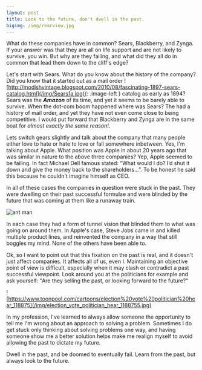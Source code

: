 ```yaml
---
layout: post
title: Look to the future, don't dwell in the past.
bigimg: /img/rearview.jpg
---
```


What do these companies have in common? Sears, Blackberry, and Zynga. If your answer was that they are all on life support and are
not likely to survive, you win. But why are they failing, and what did they all do in common that lead them down to the cliff's edge?

Let's start with Sears. What do you know about the history of the company? Did you know that it started out as a mail order
![http://modishvintage.blogspot.com/2010/08/fascinating-1897-sears-catalog.html](/img/Sears1a.jpg){: .image-left } catalog as early
as 1894? Sears was the ***Amazon*** of its time, and yet it seems to be barely able to survive. When the dot-com boom happened
where was Sears? The had a history of mail order, and yet they have not even come close to being competitive. I would put
forward that Blackberry and Zynga are in the same boat for *almost exactly the same reason!*.

Lets switch gears slightly and talk about the company that many people either love to hate or hate to love or fall somewhere inbetween. Yes, I'm talking about Apple. What position was Apple in about 20 years ago that was similar in nature to the above three companies? 
Yep, Apple seemed to be failing. In fact Michael Dell famous stated: “What would I do? I’d shut it down and give the money back to the shareholders...”. To be honest he said this because he couldn't imagine himself as CEO.

In all of these cases the companies in question were stuck in the past. They were dwelling on their past successful formulae and
were blinded by the future that was coming at them like a runaway train.

![ant man](/img/yOjpxEs.gif)

In each case they had a form of tunnel vision that blinded them to what was going on around them. In Apple's case, Steve
Jobs came in and killed multiple product lines, and reinvented the company in a way that still boggles my mind. None of the others
have been able to.

Ok, so I want to point out that this fixation on the past is real, and it doesn't just affect companies. It affects all of us, even I.
Maintaining an objective point of view is difficult, especially when it may clash or contradict a past successful viewpoint. Look around
you at the politicians for example and ask yourself: "Are they selling the past, or looking forward to the future?"

![https://www.toonpool.com/cartoons/election%20vote%20politician%20hear_118875](/img/election_vote_politician_hear_1188755.jpg)

In my profession, I've learned to always allow someone the opportunity to tell me I'm wrong about an approach to solving a problem. 
Sometimes I do get stuck only thinking about solving problems one way, and having someone show me a better solution helps make
me realign myself to avoid allowing the past to dictate my future.

Dwell in the past, and be doomed to eventually fail. Learn from the past, but always look to the future.

